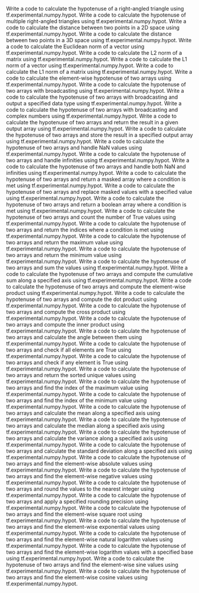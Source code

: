 Write a code to calculate the hypotenuse of a right-angled triangle using tf.experimental.numpy.hypot.
Write a code to calculate the hypotenuse of multiple right-angled triangles using tf.experimental.numpy.hypot.
Write a code to calculate the distance between two points in a 2D space using tf.experimental.numpy.hypot.
Write a code to calculate the distance between two points in a 3D space using tf.experimental.numpy.hypot.
Write a code to calculate the Euclidean norm of a vector using tf.experimental.numpy.hypot.
Write a code to calculate the L2 norm of a matrix using tf.experimental.numpy.hypot.
Write a code to calculate the L1 norm of a vector using tf.experimental.numpy.hypot.
Write a code to calculate the L1 norm of a matrix using tf.experimental.numpy.hypot.
Write a code to calculate the element-wise hypotenuse of two arrays using tf.experimental.numpy.hypot.
Write a code to calculate the hypotenuse of two arrays with broadcasting using tf.experimental.numpy.hypot.
Write a code to calculate the hypotenuse of two arrays with broadcasting and output a specified data type using tf.experimental.numpy.hypot.
Write a code to calculate the hypotenuse of two arrays with broadcasting and complex numbers using tf.experimental.numpy.hypot.
Write a code to calculate the hypotenuse of two arrays and return the result in a given output array using tf.experimental.numpy.hypot.
Write a code to calculate the hypotenuse of two arrays and store the result in a specified output array using tf.experimental.numpy.hypot.
Write a code to calculate the hypotenuse of two arrays and handle NaN values using tf.experimental.numpy.hypot.
Write a code to calculate the hypotenuse of two arrays and handle infinities using tf.experimental.numpy.hypot.
Write a code to calculate the hypotenuse of two arrays and handle both NaN and infinities using tf.experimental.numpy.hypot.
Write a code to calculate the hypotenuse of two arrays and return a masked array where a condition is met using tf.experimental.numpy.hypot.
Write a code to calculate the hypotenuse of two arrays and replace masked values with a specified value using tf.experimental.numpy.hypot.
Write a code to calculate the hypotenuse of two arrays and return a boolean array where a condition is met using tf.experimental.numpy.hypot.
Write a code to calculate the hypotenuse of two arrays and count the number of True values using tf.experimental.numpy.hypot.
Write a code to calculate the hypotenuse of two arrays and return the indices where a condition is met using tf.experimental.numpy.hypot.
Write a code to calculate the hypotenuse of two arrays and return the maximum value using tf.experimental.numpy.hypot.
Write a code to calculate the hypotenuse of two arrays and return the minimum value using tf.experimental.numpy.hypot.
Write a code to calculate the hypotenuse of two arrays and sum the values using tf.experimental.numpy.hypot.
Write a code to calculate the hypotenuse of two arrays and compute the cumulative sum along a specified axis using tf.experimental.numpy.hypot.
Write a code to calculate the hypotenuse of two arrays and compute the element-wise product using tf.experimental.numpy.hypot.
Write a code to calculate the hypotenuse of two arrays and compute the dot product using tf.experimental.numpy.hypot.
Write a code to calculate the hypotenuse of two arrays and compute the cross product using tf.experimental.numpy.hypot.
Write a code to calculate the hypotenuse of two arrays and compute the inner product using tf.experimental.numpy.hypot.
Write a code to calculate the hypotenuse of two arrays and calculate the angle between them using tf.experimental.numpy.hypot.
Write a code to calculate the hypotenuse of two arrays and check if all elements are True using tf.experimental.numpy.hypot.
Write a code to calculate the hypotenuse of two arrays and check if any element is True using tf.experimental.numpy.hypot.
Write a code to calculate the hypotenuse of two arrays and return the sorted unique values using tf.experimental.numpy.hypot.
Write a code to calculate the hypotenuse of two arrays and find the index of the maximum value using tf.experimental.numpy.hypot.
Write a code to calculate the hypotenuse of two arrays and find the index of the minimum value using tf.experimental.numpy.hypot.
Write a code to calculate the hypotenuse of two arrays and calculate the mean along a specified axis using tf.experimental.numpy.hypot.
Write a code to calculate the hypotenuse of two arrays and calculate the median along a specified axis using tf.experimental.numpy.hypot.
Write a code to calculate the hypotenuse of two arrays and calculate the variance along a specified axis using tf.experimental.numpy.hypot.
Write a code to calculate the hypotenuse of two arrays and calculate the standard deviation along a specified axis using tf.experimental.numpy.hypot.
Write a code to calculate the hypotenuse of two arrays and find the element-wise absolute values using tf.experimental.numpy.hypot.
Write a code to calculate the hypotenuse of two arrays and find the element-wise negative values using tf.experimental.numpy.hypot.
Write a code to calculate the hypotenuse of two arrays and round the values to the nearest integer using tf.experimental.numpy.hypot.
Write a code to calculate the hypotenuse of two arrays and apply a specified rounding precision using tf.experimental.numpy.hypot.
Write a code to calculate the hypotenuse of two arrays and find the element-wise square root using tf.experimental.numpy.hypot.
Write a code to calculate the hypotenuse of two arrays and find the element-wise exponential values using tf.experimental.numpy.hypot.
Write a code to calculate the hypotenuse of two arrays and find the element-wise natural logarithm values using tf.experimental.numpy.hypot.
Write a code to calculate the hypotenuse of two arrays and find the element-wise logarithm values with a specified base using tf.experimental.numpy.hypot.
Write a code to calculate the hypotenuse of two arrays and find the element-wise sine values using tf.experimental.numpy.hypot.
Write a code to calculate the hypotenuse of two arrays and find the element-wise cosine values using tf.experimental.numpy.hypot.